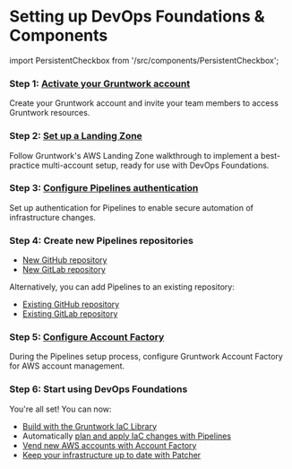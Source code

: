# Setting up DevOps Foundations & Components
import PersistentCheckbox from '/src/components/PersistentCheckbox';

### Step 1: [Activate your Gruntwork account](/2.0/docs/overview/getting-started/create-account)

Create your Gruntwork account and invite your team members to access Gruntwork resources.

<PersistentCheckbox id="install-df-1" label="Gruntwork Account Ready" />

### Step 2: [Set up a Landing Zone](/2.0/docs/accountfactory/prerequisites/awslandingzone)

Follow Gruntwork's AWS Landing Zone walkthrough to implement a best-practice multi-account setup, ready for use with DevOps Foundations.

<PersistentCheckbox id="install-df-2" label="AWS Landing Zone Ready" />

### Step 3: [Configure Pipelines authentication](/2.0/docs/pipelines/installation/authoverview)

Set up authentication for Pipelines to enable secure automation of infrastructure changes.

<PersistentCheckbox id="install-df-3" label="Pipelines Auth Configured" />

### Step 4: Create new Pipelines repositories

- [New GitHub repository](/2.0/docs/pipelines/installation/addingnewrepo)
- [New GitLab repository](/2.0/docs/pipelines/installation/addingnewgitlabrepo)

Alternatively, you can add Pipelines to an existing repository:

- [Existing GitHub repository](/2.0/docs/pipelines/installation/addingexistingrepo)
- [Existing GitLab repository](/2.0/docs/pipelines/installation/addinggitlabrepo)

<PersistentCheckbox id="install-df-4" label="Pipelines Repositories Ready" />

### Step 5: [Configure Account Factory](/2.0/reference/accountfactory/configurations)

During the Pipelines setup process, configure Gruntwork Account Factory for AWS account management.

<PersistentCheckbox id="install-df-5" label="Account Factory Configured" />

### Step 6: Start using DevOps Foundations

You're all set! You can now:
- [Build with the Gruntwork IaC Library](/2.0/docs/library/tutorials/deploying-your-first-gruntwork-module)
- Automatically [plan and apply IaC changes with Pipelines](/2.0/docs/pipelines/guides/running-plan-apply)
- [Vend new AWS accounts with Account Factory](/2.0/docs/accountfactory/guides/vend-aws-account)
- [Keep your infrastructure up to date with Patcher](/2.0/docs/patcher/concepts/)
